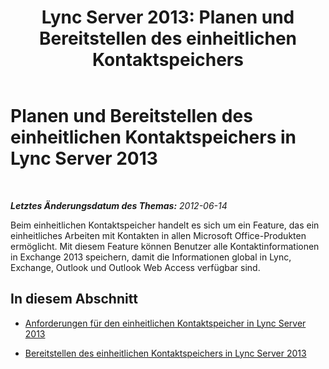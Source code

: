 ﻿---
title: 'Lync Server 2013: Planen und Bereitstellen des einheitlichen Kontaktspeichers'
TOCTitle: Planen und Bereitstellen des einheitlichen Kontaktspeichers
ms:assetid: d56e11be-43dd-45d4-8ac6-3adfb03f5d1a
ms:mtpsurl: https://technet.microsoft.com/de-de/library/JJ205283(v=OCS.15)
ms:contentKeyID: 49295530
ms.date: 05/19/2016
mtps_version: v=OCS.15
ms.translationtype: HT
---

# Planen und Bereitstellen des einheitlichen Kontaktspeichers in Lync Server 2013

 

_**Letztes Änderungsdatum des Themas:** 2012-06-14_

Beim einheitlichen Kontaktspeicher handelt es sich um ein Feature, das ein einheitliches Arbeiten mit Kontakten in allen Microsoft Office-Produkten ermöglicht. Mit diesem Feature können Benutzer alle Kontaktinformationen in Exchange 2013 speichern, damit die Informationen global in Lync, Exchange, Outlook und Outlook Web Access verfügbar sind.

## In diesem Abschnitt

  - [Anforderungen für den einheitlichen Kontaktspeicher in Lync Server 2013](lync-server-2013-requirements-for-unified-contact-store.md)

  - [Bereitstellen des einheitlichen Kontaktspeichers in Lync Server 2013](lync-server-2013-deploying-unified-contact-store.md)

